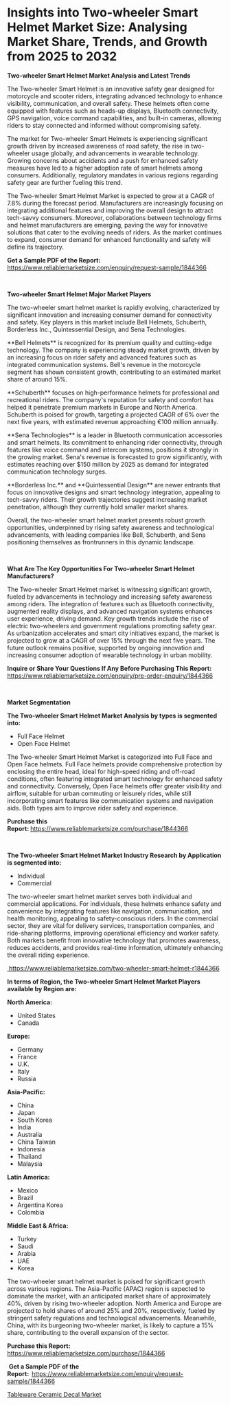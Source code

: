 <p><h1>Insights into Two-wheeler Smart Helmet Market Size: Analysing Market Share, Trends, and Growth from 2025 to 2032</h1></p><p><strong>Two-wheeler Smart Helmet Market Analysis and Latest Trends</strong></p>
<p><p>The Two-wheeler Smart Helmet is an innovative safety gear designed for motorcycle and scooter riders, integrating advanced technology to enhance visibility, communication, and overall safety. These helmets often come equipped with features such as heads-up displays, Bluetooth connectivity, GPS navigation, voice command capabilities, and built-in cameras, allowing riders to stay connected and informed without compromising safety.</p><p>The market for Two-wheeler Smart Helmets is experiencing significant growth driven by increased awareness of road safety, the rise in two-wheeler usage globally, and advancements in wearable technology. Growing concerns about accidents and a push for enhanced safety measures have led to a higher adoption rate of smart helmets among consumers. Additionally, regulatory mandates in various regions regarding safety gear are further fueling this trend.</p><p>The Two-wheeler Smart Helmet Market is expected to grow at a CAGR of 7.8% during the forecast period. Manufacturers are increasingly focusing on integrating additional features and improving the overall design to attract tech-savvy consumers. Moreover, collaborations between technology firms and helmet manufacturers are emerging, paving the way for innovative solutions that cater to the evolving needs of riders. As the market continues to expand, consumer demand for enhanced functionality and safety will define its trajectory.</p></p>
<p><strong>Get a Sample PDF of the Report:&nbsp;</strong> <a href="https://www.reliablemarketsize.com/enquiry/request-sample/1844366?utm_campaign=2278&utm_medium=2&utm_source=Github&utm_content=ia&utm_term=10022025&utm_id=two-wheeler-smart-helmet">https://www.reliablemarketsize.com/enquiry/request-sample/1844366</a></p>
<p>&nbsp;</p>
<p><strong>Two-wheeler Smart Helmet Major Market Players</strong></p>
<p><p>The two-wheeler smart helmet market is rapidly evolving, characterized by significant innovation and increasing consumer demand for connectivity and safety. Key players in this market include Bell Helmets, Schuberth, Borderless Inc., Quintessential Design, and Sena Technologies.</p><p>**Bell Helmets** is recognized for its premium quality and cutting-edge technology. The company is experiencing steady market growth, driven by an increasing focus on rider safety and advanced features such as integrated communication systems. Bell's revenue in the motorcycle segment has shown consistent growth, contributing to an estimated market share of around 15%.</p><p>**Schuberth** focuses on high-performance helmets for professional and recreational riders. The company's reputation for safety and comfort has helped it penetrate premium markets in Europe and North America. Schuberth is poised for growth, targeting a projected CAGR of 6% over the next five years, with estimated revenue approaching €100 million annually.</p><p>**Sena Technologies** is a leader in Bluetooth communication accessories and smart helmets. Its commitment to enhancing rider connectivity, through features like voice command and intercom systems, positions it strongly in the growing market. Sena's revenue is forecasted to grow significantly, with estimates reaching over $150 million by 2025 as demand for integrated communication technology surges.</p><p>**Borderless Inc.** and **Quintessential Design** are newer entrants that focus on innovative designs and smart technology integration, appealing to tech-savvy riders. Their growth trajectories suggest increasing market penetration, although they currently hold smaller market shares.</p><p>Overall, the two-wheeler smart helmet market presents robust growth opportunities, underpinned by rising safety awareness and technological advancements, with leading companies like Bell, Schuberth, and Sena positioning themselves as frontrunners in this dynamic landscape.</p></p>
<p>&nbsp;</p>
<p><strong>What Are The Key Opportunities For Two-wheeler Smart Helmet Manufacturers?</strong></p>
<p><p>The Two-wheeler Smart Helmet market is witnessing significant growth, fueled by advancements in technology and increasing safety awareness among riders. The integration of features such as Bluetooth connectivity, augmented reality displays, and advanced navigation systems enhances user experience, driving demand. Key growth trends include the rise of electric two-wheelers and government regulations promoting safety gear. As urbanization accelerates and smart city initiatives expand, the market is projected to grow at a CAGR of over 15% through the next five years. The future outlook remains positive, supported by ongoing innovation and increasing consumer adoption of wearable technology in urban mobility.</p></p>
<p><strong>Inquire or Share Your Questions If Any Before Purchasing This Report:</strong> <a href="https://www.reliablemarketsize.com/enquiry/pre-order-enquiry/1844366?utm_campaign=2278&utm_medium=2&utm_source=Github&utm_content=ia&utm_term=10022025&utm_id=two-wheeler-smart-helmet">https://www.reliablemarketsize.com/enquiry/pre-order-enquiry/1844366</a></p>
<p>&nbsp;</p>
<p><strong>Market Segmentation</strong></p>
<p><strong>The Two-wheeler Smart Helmet Market Analysis by types is segmented into:</strong></p>
<p><ul><li>Full Face Helmet</li><li>Open Face Helmet</li></ul></p>
<p><p>The Two-wheeler Smart Helmet Market is categorized into Full Face and Open Face helmets. Full Face helmets provide comprehensive protection by enclosing the entire head, ideal for high-speed riding and off-road conditions, often featuring integrated smart technology for enhanced safety and connectivity. Conversely, Open Face helmets offer greater visibility and airflow, suitable for urban commuting or leisurely rides, while still incorporating smart features like communication systems and navigation aids. Both types aim to improve rider safety and experience.</p></p>
<p><strong>Purchase this Report:&nbsp;</strong><a href="https://www.reliablemarketsize.com/purchase/1844366?utm_campaign=2278&utm_medium=2&utm_source=Github&utm_content=ia&utm_term=10022025&utm_id=two-wheeler-smart-helmet">https://www.reliablemarketsize.com/purchase/1844366</a></p>
<p>&nbsp;</p>
<p><strong>The Two-wheeler Smart Helmet Market Industry Research by Application is segmented into:</strong></p>
<p><ul><li>Individual</li><li>Commercial</li></ul></p>
<p><p>The two-wheeler smart helmet market serves both individual and commercial applications. For individuals, these helmets enhance safety and convenience by integrating features like navigation, communication, and health monitoring, appealing to safety-conscious riders. In the commercial sector, they are vital for delivery services, transportation companies, and ride-sharing platforms, improving operational efficiency and worker safety. Both markets benefit from innovative technology that promotes awareness, reduces accidents, and provides real-time information, ultimately enhancing the overall riding experience.</p></p>
<p><a href="https://www.reliablemarketsize.com/two-wheeler-smart-helmet-r1844366?utm_campaign=2278&utm_medium=2&utm_source=Github&utm_content=ia&utm_term=10022025&utm_id=two-wheeler-smart-helmet">&nbsp;https://www.reliablemarketsize.com/two-wheeler-smart-helmet-r1844366</a></p>
<p><strong>In terms of Region, the Two-wheeler Smart Helmet Market Players available by Region are:</strong></p>
<p>
    <p> <strong> North America: </strong>
        <ul>
            <li>United States</li>
            <li>Canada</li>
        </ul>
        </p> 
    <p> <strong> Europe: </strong>
        <ul>
            <li>Germany</li>
            <li>France</li>
            <li>U.K.</li>
            <li>Italy</li>
            <li>Russia</li>
        </ul>
        </p> 
    <p> <strong> Asia-Pacific: </strong>
        <ul>
            <li>China</li>
            <li>Japan</li>
            <li>South Korea</li>
            <li>India</li>
            <li>Australia</li>
            <li>China Taiwan</li>
            <li>Indonesia</li>
            <li>Thailand</li>
            <li>Malaysia</li>
        </ul>
        </p> 
    <p> <strong> Latin America: </strong>
        <ul>
            <li>Mexico</li>
            <li>Brazil</li>
            <li>Argentina Korea</li>
            <li>Colombia</li>
        </ul>
        </p> 
    <p> <strong> Middle East & Africa: </strong>
        <ul>
            <li>Turkey</li>
            <li>Saudi</li>
            <li>Arabia</li>
            <li>UAE</li>
            <li>Korea</li>
        </ul>
    </p>
    </p>
<p><p>The two-wheeler smart helmet market is poised for significant growth across various regions. The Asia-Pacific (APAC) region is expected to dominate the market, with an anticipated market share of approximately 40%, driven by rising two-wheeler adoption. North America and Europe are projected to hold shares of around 25% and 20%, respectively, fueled by stringent safety regulations and technological advancements. Meanwhile, China, with its burgeoning two-wheeler market, is likely to capture a 15% share, contributing to the overall expansion of the sector.</p></p>
<p><strong>Purchase this Report: </strong><a href="https://www.reliablemarketsize.com/purchase/1844366?utm_campaign=2278&utm_medium=2&utm_source=Github&utm_content=ia&utm_term=10022025&utm_id=two-wheeler-smart-helmet">https://www.reliablemarketsize.com/purchase/1844366</a></p>
<p>&nbsp;<strong>Get a Sample PDF of the Report:&nbsp;&nbsp;</strong><a href="https://www.reliablemarketsize.com/enquiry/request-sample/1844366?utm_campaign=2278&utm_medium=2&utm_source=Github&utm_content=ia&utm_term=10022025&utm_id=two-wheeler-smart-helmet">https://www.reliablemarketsize.com/enquiry/request-sample/1844366</a></p>
<p><strong></strong></p>
<p><p><a href="https://github.com/sholympia197070/Market-Research-Report-List-1/blob/main/tableware-ceramic-decal-market.md?utm_campaign=2278&utm_medium=2&utm_source=Github&utm_content=ia&utm_term=10022025&utm_id=two-wheeler-smart-helmet">Tableware Ceramic Decal Market</a></p></p>